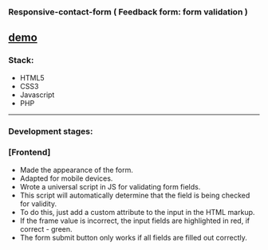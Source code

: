 ### Responsive-contact-form ( Feedback form: form validation ) 

[demo](https://juliadooby.github.io/Responsive-contact-form/)   
---

### Stack: 

* HTML5
* CSS3
* Javascript
* PHP

---

### Development stages:

### [Frontend] 

* Made the appearance of the form.
* Adapted for mobile devices.
* Wrote a universal script in JS for validating form fields.
* This script will automatically determine that the field is being checked for validity.
* To do this, just add a custom attribute to the input in the HTML markup.
* If the frame value is incorrect, the input fields are highlighted in red, if correct - green.
* The form submit button only works if all fields are filled out correctly.


